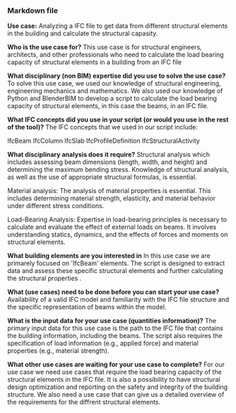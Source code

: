 ### **Markdown file** 

**Use case:**
Analyzing a IFC file to get data from different structural elements in the building and calculate the structural capasity.

**Who is the use case for?**
This use case is for structural engineers, architects, and other professionals who need to calculate the load bearing capacity of structural elements in a building from an IFC file

**What disciplinary (non BIM) expertise did you use to solve the use case?**
To solve this use case, we used our knowledge of structural engineering, engineering mechanics and mathematics. We also used our knowledge of Python and BlenderBIM to develop a script to calculate the load bearing capacity of structural elements, in this case the beams, in an IFC file.

**What IFC concepts did you use in your script (or would you use in the rest of the tool)?**
The IFC concepts that we used in our script include:

IfcBeam
IfcColumn
IfcSlab
IfcProfileDefinition
IfcStructuralActivity

**What disciplinary analysis does it require?**
Structural analysis which includes assessing beam dimensions (length, width, and height) and determining the maximum bending stress. Knowledge of structural analysis, as well as the use of appropriate structural formulas, is essential.

Material analysis: The analysis of material properties is essential. This includes determining material strength, elasticity, and material behavior under different stress conditions.

Load-Bearing Analysis: Expertise in load-bearing principles is necessary to calculate and evaluate the effect of external loads on beams. It involves understanding statics, dynamics, and the effects of forces and moments on structural elements.

**What building elements are you interested in**
In this use case we are primarely focused on 'IfcBeam' elements. The script is designed to extract data and assess these specific structural elements and further calculating the structural properties .

**What (use cases) need to be done before you can start your use case?**
Availability of a valid IFC model and familiarity with the IFC file structure and the specific representation of beams within the model.
 
**What is the input data for your use case (quantities information)?**
The primary input data for this use case is the path to the IFC file that contains the building information, including the beams. The script also requires the specification of load information (e.g., applied force) and material properties (e.g., material strength).

**What other use cases are waiting for your use case to complete?**
For our use case we need use cases that require the load bearing capacity of the structural elements in the IFC file. It is also a possibility to have structural design optimization and reporting on the safety and integrity of the building structure.
We also need a use case that can give us a detailed overview of the requirements for the diffrent structural elements. 